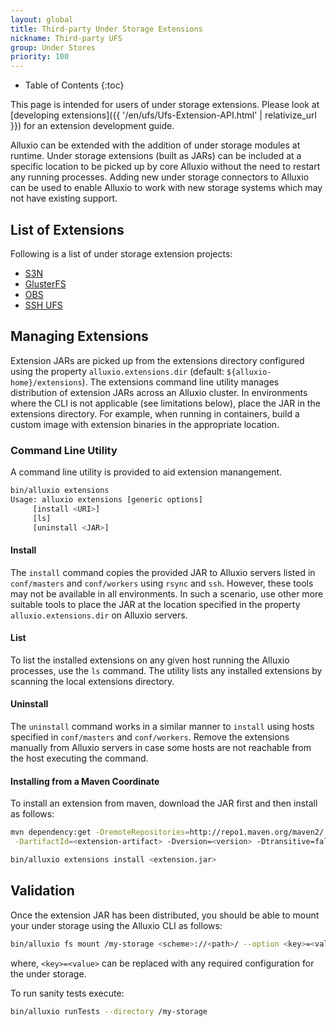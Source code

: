```yaml
---
layout: global
title: Third-party Under Storage Extensions
nickname: Third-party UFS
group: Under Stores
priority: 100
---
```


* Table of Contents
{:toc}

This page is intended for users of under storage extensions. Please look at [developing
extensions]({{ '/en/ufs/Ufs-Extension-API.html' | relativize_url }}) for an extension development
guide.

Alluxio can be extended with the addition of under storage modules at runtime. Under storage
extensions (built as JARs) can be included at a specific location to be picked up by core Alluxio
without the need to restart any running processes. Adding new under storage connectors to Alluxio
can be used to enable Alluxio to work with new storage systems which may not have existing support.

## List of Extensions

Following is a list of under storage extension projects:

- [S3N](https://github.com/Alluxio/alluxio-extensions/tree/master/underfs/s3n)
- [GlusterFS](https://github.com/Alluxio/alluxio-extensions/tree/master/underfs/glusterfs)
- [OBS](https://github.com/Alluxio/alluxio-extensions/tree/master/underfs/obs)
- [SSH UFS](https://github.com/Alluxio/alluxio-extensions/tree/master/underfs/ssh)

## Managing Extensions

Extension JARs are picked up from the extensions directory configured using the property
`alluxio.extensions.dir` (default: `${alluxio-home}/extensions`). The extensions command line utility
manages distribution of extension JARs across an Alluxio cluster. In environments where the CLI is
not applicable (see limitations below), place the JAR in the extensions directory. For example, when
running in containers, build a custom image with extension binaries in the appropriate location.

### Command Line Utility

A command line utility is provided to aid extension manangement.

```bash
bin/alluxio extensions
Usage: alluxio extensions [generic options]
	 [install <URI>]
	 [ls]
	 [uninstall <JAR>]
```

#### Install

The `install` command copies the provided JAR to Alluxio servers listed in `conf/masters` and
`conf/workers` using `rsync` and `ssh`. However, these tools may not be available in all
environments. In such a scenario, use other more suitable tools to place the JAR at the location
specified in the property `alluxio.extensions.dir` on Alluxio servers.

#### List

To list the installed extensions on any given host running the Alluxio processes, use the `ls`
command. The utility lists any installed extensions by scanning the local extensions directory.

#### Uninstall

The `uninstall` command works in a similar manner to `install` using hosts specified in
`conf/masters` and `conf/workers`. Remove the extensions manually from Alluxio servers in case some
hosts are not reachable from the host executing the command.

#### Installing from a Maven Coordinate

To install an extension from maven, download the JAR first and then install as follows:

```bash
mvn dependency:get -DremoteRepositories=http://repo1.maven.org/maven2/ -DgroupId=<extension-group> \
 -DartifactId=<extension-artifact> -Dversion=<version> -Dtransitive=false -Ddest=<extension>.jar

bin/alluxio extensions install <extension.jar>
```

## Validation

Once the extension JAR has been distributed, you should be able to mount your under storage using
the Alluxio CLI as follows:

```bash
bin/alluxio fs mount /my-storage <scheme>://<path>/ --option <key>=<value>
```
where, `<key>=<value>` can be replaced with any required configuration for the under storage.

To run sanity tests execute:

```bash
bin/alluxio runTests --directory /my-storage
```
